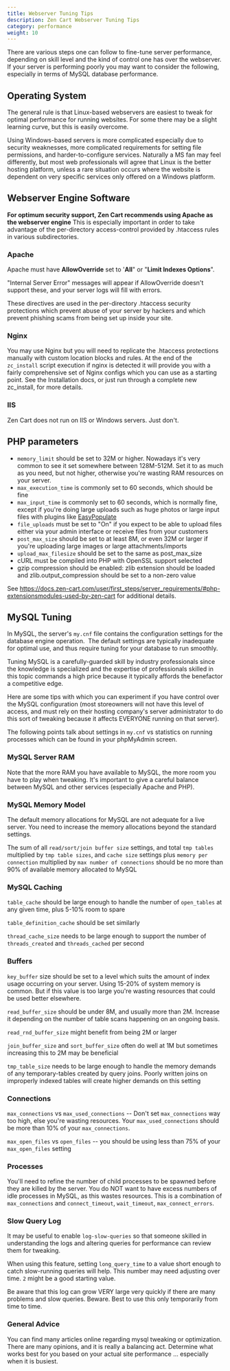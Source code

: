 ```yaml
---
title: Webserver Tuning Tips 
description: Zen Cart Webserver Tuning Tips 
category: performance
weight: 10
---
```


There are various steps one can follow to fine-tune server performance, depending on skill level and the kind of control one has over the webserver. If your server is performing poorly you may want to consider the following, especially in terms of MySQL database performance.

## Operating System

The general rule is that Linux-based webservers are easiest to tweak for optimal performance for running websites. For some there may be a slight learning curve, but this is easily overcome.

Using Windows-based servers is more complicated especially due to security weaknesses, more complicated requirements for setting file permissions, and harder-to-configure services. Naturally a MS fan may feel differently, but most web professionals will agree that Linux is the better hosting platform, unless a rare situation occurs where the website is dependent on very specific services only offered on a Windows platform.

## Webserver Engine Software

**For optimum security support, Zen Cart recommends using Apache as the webserver engine**
This is especially important in order to take advantage of the per-directory access-control provided by .htaccess rules in various subdirectories.

### Apache

Apache must have **AllowOverride** set to '**All**" or "**Limit Indexes Options**". 

"Internal Server Error" messages will appear if AllowOverride doesn't support these, and your server logs will fill with errors.

These directives are used in the per-directory .htaccess security protections which prevent abuse of your server by hackers and which prevent phishing scams from being set up inside your site.

### Nginx

You may use Nginx but you will need to replicate the .htaccess protections manually with custom location blocks and rules. At the end of the `zc_install` script execution if nginx is detected it will provide you with a fairly comprehensive set of Nginx configs which you can use as a starting point. See the Installation docs, or just run through a complete new zc_install, for more details. 

### IIS

Zen Cart does not run on IIS or Windows servers. Just don't.


## PHP parameters

- `memory_limit` should be set to 32M or higher. Nowadays it's very common to see it set somewhere between 128M-512M. Set it to as much as you need, but not higher, otherwise you're wasting RAM resources on your server.
- `max_execution_time` is commonly set to 60 seconds, which should be fine  
- `max_input_time` is commonly set to 60 seconds, which is normally fine, except if you're doing large uploads such as huge photos or large input files with plugins like [EasyPopulate](/user/products/easypopulate/)
- `file_uploads` must be set to "On" if you expect to be able to upload files either via your admin interface or receive files from your customers  
- `post_max_size` should be set to at least 8M, or even 32M or larger if you're uploading large images or large attachments/imports  
- `upload_max_filesize` should be set to the same as post_max_size  
- cURL must be compiled into PHP with OpenSSL support selected
- gzip compression should be enabled: zlib extension should be loaded and zlib.output_compression should be set to a non-zero value

See https://docs.zen-cart.com/user/first_steps/server_requirements/#php-extensionsmodules-used-by-zen-cart for additional details.

## MySQL Tuning

In MySQL, the server's `my.cnf` file contains the configuration settings for the database engine operation.  The default settings are typically inadequate for optimal use, and thus require tuning for your database to run smoothly.

Tuning MySQL is a carefully-guarded skill by industry professionals since the knowledge is specialized and the expertise of professionals skilled in this topic commands a high price because it typically affords the benefactor a competitive edge.

Here are some tips with which you can experiment if you have control over the MySQL configuration (most storeowners will not have this level of access, and must rely on their hosting company's server administrator to do this sort of tweaking because it affects EVERYONE running on that server).

The following points talk about settings in `my.cnf` vs statistics on running processes which can be found in your phpMyAdmin screen.

### MySQL Server RAM

Note that the more RAM you have available to MySQL, the more room you have to play when tweaking. It's important to give a careful balance between MySQL and other services (especially Apache and PHP).

### MySQL Memory Model

The default memory allocations for MySQL are not adequate for a live server. You need to increase the memory allocations beyond the standard settings.

The sum of all `read/sort/join buffer size` settings, and total `tmp tables` multiplied by `tmp table sizes`, and `cache size` settings plus `memory per connection` multiplied by `max number of connections` should be no more than 90% of available memory allocated to MySQL

### MySQL Caching

`table_cache` should be large enough to handle the number of `open_tables` at any given time, plus 5-10% room to spare  

`table_definition_cache` should be set similarly

`thread_cache_size` needs to be large enough to support the number of `threads_created` and `threads_cached` per second

### Buffers

`key_buffer` size should be set to a level which suits the amount of index usage occurring on your server. Using 15-20% of system memory is common. But if this value is too large you're wasting resources that could be used better elsewhere.

`read_buffer_size` should be under 8M, and usually more than 2M. Increase it depending on the number of table scans happening on an ongoing basis.

`read_rnd_buffer_size` might benefit from being 2M or larger

`join_buffer_size` and `sort_buffer_size` often do well at 1M but sometimes increasing this to 2M may be beneficial

`tmp_table_size` needs to be large enough to handle the memory demands of any temporary-tables created by query joins. Poorly written joins on improperly indexed tables will create higher demands on this setting

### Connections

`max_connections` vs `max_used_connections` -- Don't set `max_connections` way too high, else you're wasting resources. Your `max_used_connections` should be more than 10% of your `max_connections`.

`max_open_files` vs `open_files` -- you should be using less than 75% of your `max_open_files` setting

### Processes

You'll need to refine the number of child processes to be spawned before they are killed by the server. You do NOT want to have excess numbers of idle processes in MySQL, as this wastes resources. This is a combination of `max_connections` and `connect_timeout`, `wait_timeout`, `max_connect_errors`.

### Slow Query Log

It may be useful to enable `log-slow-queries` so that someone skilled in understanding the logs and altering queries for performance can review them for tweaking.  

When using this feature, setting `long_query_time` to a value short enough to catch slow-running queries will help. This number may need adjusting over time. `2` might be a good starting value.  

Be aware that this log can grow VERY large very quickly if there are many problems and slow queries. Beware. Best to use this only temporarily from time to time.

### General Advice

You can find many articles online regarding mysql tweaking or optimization. There are many opinions, and it is really a balancing act. Determine what works best for you based on your actual site performance ... especially when it is busiest.
